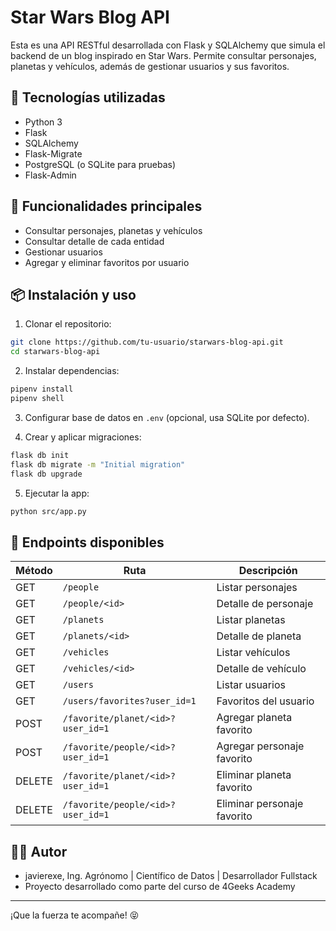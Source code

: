 
# Star Wars Blog API

Esta es una API RESTful desarrollada con Flask y SQLAlchemy que simula el backend de un blog inspirado en Star Wars. Permite consultar personajes, planetas y vehículos, además de gestionar usuarios y sus favoritos.

## 🚀 Tecnologías utilizadas

- Python 3
- Flask
- SQLAlchemy
- Flask-Migrate
- PostgreSQL (o SQLite para pruebas)
- Flask-Admin

## 🧠 Funcionalidades principales

- Consultar personajes, planetas y vehículos
- Consultar detalle de cada entidad
- Gestionar usuarios
- Agregar y eliminar favoritos por usuario

## 📦 Instalación y uso

1. Clonar el repositorio:

```bash
git clone https://github.com/tu-usuario/starwars-blog-api.git
cd starwars-blog-api
```

2. Instalar dependencias:

```bash
pipenv install
pipenv shell
```

3. Configurar base de datos en `.env` (opcional, usa SQLite por defecto).

4. Crear y aplicar migraciones:

```bash
flask db init
flask db migrate -m "Initial migration"
flask db upgrade
```

5. Ejecutar la app:

```bash
python src/app.py
```



## 📡 Endpoints disponibles

| Método | Ruta                              | Descripción                           |
|--------|-----------------------------------|---------------------------------------|
| GET    | `/people`                         | Listar personajes                     |
| GET    | `/people/<id>`                    | Detalle de personaje                  |
| GET    | `/planets`                        | Listar planetas                       |
| GET    | `/planets/<id>`                   | Detalle de planeta                    |
| GET    | `/vehicles`                       | Listar vehículos                      |
| GET    | `/vehicles/<id>`                  | Detalle de vehículo                   |
| GET    | `/users`                          | Listar usuarios                       |
| GET    | `/users/favorites?user_id=1`      | Favoritos del usuario                 |
| POST   | `/favorite/planet/<id>?user_id=1` | Agregar planeta favorito              |
| POST   | `/favorite/people/<id>?user_id=1` | Agregar personaje favorito            |
| DELETE | `/favorite/planet/<id>?user_id=1` | Eliminar planeta favorito             |
| DELETE | `/favorite/people/<id>?user_id=1` | Eliminar personaje favorito           |

## 🧑‍💻 Autor

- javierexe, Ing. Agrónomo | Científico de Datos | Desarrollador Fullstack  
- Proyecto desarrollado como parte del curso de 4Geeks Academy

---

¡Que la fuerza te acompañe! 😝
